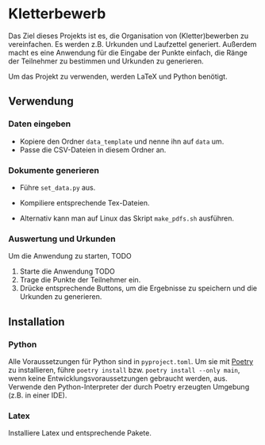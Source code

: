 # Kletterbewerb

Das Ziel dieses Projekts ist es, die Organisation von (Kletter)bewerben zu vereinfachen.
Es werden z.B. Urkunden und Laufzettel generiert.
Außerdem macht es eine Anwendung für die Eingabe der Punkte einfach, die Ränge der Teilnehmer zu bestimmen und Urkunden zu generieren.

Um das Projekt zu verwenden, werden LaTeX und Python benötigt.

## Verwendung

### Daten eingeben

* Kopiere den Ordner `data_template` und nenne ihn auf `data` um.
* Passe die CSV-Dateien in diesem Ordner an.

### Dokumente generieren

* Führe `set_data.py` aus.
* Kompiliere entsprechende Tex-Dateien.

* Alternativ kann man auf Linux das Skript `make_pdfs.sh` ausführen.

### Auswertung und Urkunden

Um die Anwendung zu starten, TODO

1. Starte die Anwendung TODO
2. Trage die Punkte der Teilnehmer ein.
3. Drücke entsprechende Buttons, um die Ergebnisse zu speichern und die Urkunden zu generieren.

## Installation

### Python

Alle Voraussetzungen für Python sind in `pyproject.toml`.
Um sie mit [Poetry](https://python-poetry.org/docs/#installing-with-the-official-installer) zu installieren, führe `poetry install` bzw. `poetry install --only main`, wenn keine Entwicklungsvoraussetzungen gebraucht werden, aus.
Verwende den Python-Interpreter der durch Poetry erzeugten Umgebung (z.B. in einer IDE).

### Latex

Installiere Latex und entsprechende Pakete.
